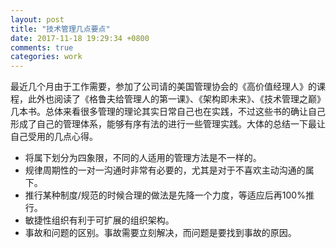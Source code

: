 ```yaml
---
layout: post
title: "技术管理几点要点"
date: 2017-11-18 19:29:34 +0800
comments: true
categories: work
---
```


最近几个月由于工作需要，参加了公司请的美国管理协会的《高价值经理人》的课程，此外也阅读了《格鲁夫给管理人的第一课》、《架构即未来》、《技术管理之巅》几本书。总体来看很多管理的理论其实日常自己也在实践，不过这些书的确让自己形成了自己的管理体系，能够有序有法的进行一些管理实践。大体的总结一下最让自己受用的几点心得。

- 将属下划分为四象限，不同的人适用的管理方法是不一样的。
- 规律周期性的一对一沟通时非常有必要的，尤其是对于不喜欢主动沟通的属下。
- 推行某种制度/规范的时候合理的做法是先降一个力度，等适应后再100%推行。
- 敏捷性组织有利于可扩展的组织架构。
- 事故和问题的区别。事故需要立刻解决，而问题是要找到事故的原因。